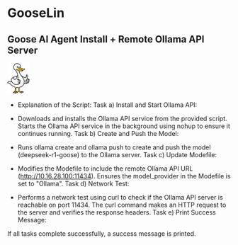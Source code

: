 # GooseLin
## Goose AI Agent Install + Remote Ollama API Server
<img src="assets/images/goose.jpg" width="10%" alt="Logo">

- Explanation of the Script:
Task a) Install and Start Ollama API:

- Downloads and installs the Ollama API service from the provided script.
Starts the Ollama API service in the background using nohup to ensure it continues running.
Task b) Create and Push the Model:

- Runs ollama create and ollama push to create and push the model (deepseek-r1-goose) to the Ollama server.
Task c) Update Modefile:

- Modifies the Modefile to include the remote Ollama API URL (http://10.16.28.100:11434).
Ensures the model_provider in the Modefile is set to "Ollama".
Task d) Network Test:

- Performs a network test using curl to check if the Ollama API server is reachable on port 11434.
The curl command makes an HTTP request to the server and verifies the response headers.
Task e) Print Success Message:

If all tasks complete successfully, a success message is printed.
